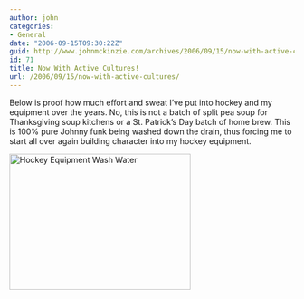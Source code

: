 ```yaml
---
author: john
categories:
- General
date: "2006-09-15T09:30:22Z"
guid: http://www.johnmckinzie.com/archives/2006/09/15/now-with-active-cultures
id: 71
title: Now With Active Cultures!
url: /2006/09/15/now-with-active-cultures/
---
```


Below is proof how much effort and sweat I&#8217;ve put into hockey and my equipment over the years. No, this is not a batch of split pea soup for Thanksgiving soup kitchens or a St. Patrick&#8217;s Day batch of home brew. This is 100% pure Johnny funk being washed down the drain, thus forcing me to start all over again building character into my hockey equipment.
  
[<img width="320" height="240" alt="Hockey Equipment Wash Water" id="image70" src="http://static.flickr.com/87/243822971_84ab9a40ed.jpg?v=0" />](http://www.flickr.com/photos/johnmckinzie/243822971/ "Link to Flickr Page")
